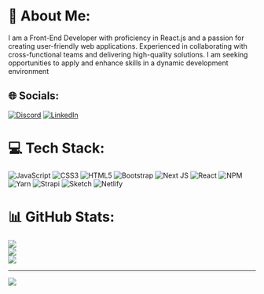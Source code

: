 # 💫 About Me:
I am a Front-End Developer with proficiency in React.js and a passion for creating user-friendly web applications. Experienced in collaborating with cross-functional teams and delivering high-quality solutions. I am seeking opportunities to apply and enhance skills in a dynamic development environment


## 🌐 Socials:
[![Discord](https://img.shields.io/badge/Discord-%237289DA.svg?logo=discord&logoColor=white)](https://discord.gg/https://discord.gg/DnT9BnfZ) [![LinkedIn](https://img.shields.io/badge/LinkedIn-%230077B5.svg?logo=linkedin&logoColor=white)](https://linkedin.com/in/https://www.linkedin.com/in/samira--kian/) 

# 💻 Tech Stack:
![JavaScript](https://img.shields.io/badge/javascript-%23323330.svg?style=for-the-badge&logo=javascript&logoColor=%23F7DF1E) ![CSS3](https://img.shields.io/badge/css3-%231572B6.svg?style=for-the-badge&logo=css3&logoColor=white) ![HTML5](https://img.shields.io/badge/html5-%23E34F26.svg?style=for-the-badge&logo=html5&logoColor=white) ![Bootstrap](https://img.shields.io/badge/bootstrap-%23563D7C.svg?style=for-the-badge&logo=bootstrap&logoColor=white) ![Next JS](https://img.shields.io/badge/Next-black?style=for-the-badge&logo=next.js&logoColor=white) ![React](https://img.shields.io/badge/react-%2320232a.svg?style=for-the-badge&logo=react&logoColor=%2361DAFB) ![NPM](https://img.shields.io/badge/NPM-%23000000.svg?style=for-the-badge&logo=npm&logoColor=white) ![Yarn](https://img.shields.io/badge/yarn-%232C8EBB.svg?style=for-the-badge&logo=yarn&logoColor=white) ![Strapi](https://img.shields.io/badge/strapi-%232E7EEA.svg?style=for-the-badge&logo=strapi&logoColor=white) ![Sketch](https://img.shields.io/badge/Sketch-FFB387?style=for-the-badge&logo=sketch&logoColor=black) ![Netlify](https://img.shields.io/badge/netlify-%23000000.svg?style=for-the-badge&logo=netlify&logoColor=#00C7B7)
# 📊 GitHub Stats:
![](https://github-readme-stats.vercel.app/api?username=samikia&theme=default&hide_border=false&include_all_commits=false&count_private=false)<br/>
![](https://github-readme-streak-stats.herokuapp.com/?user=samikia&theme=default&hide_border=false)<br/>
![](https://github-readme-stats.vercel.app/api/top-langs/?username=samikia&theme=default&hide_border=false&include_all_commits=false&count_private=false&layout=compact)

---
[![](https://visitcount.itsvg.in/api?id=samikia&icon=0&color=0)](https://visitcount.itsvg.in)

<!-- Proudly created with GPRM ( https://gprm.itsvg.in ) -->
